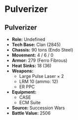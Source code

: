# Pulverizer
## Pulverizer
- **Role:** Undefined
- **Tech Base:** Clan (2845)
- **Chassis:** 90 tons (Endo Steel)
- **Movement:** 4 / 6 / 0
- **Armor:** 279 (Ferro Fibrous)
- **Heat Sinks:** 18 (36)
- **Weapons:**
  - Large Pulse Laser × 2
  - LRM 10 (ammo: 12)
  - ER PPC
- **Equipment:**
  - CASE
  - ECM Suite
- **Source:** Succession Wars
- **Battle Value:** 2506

